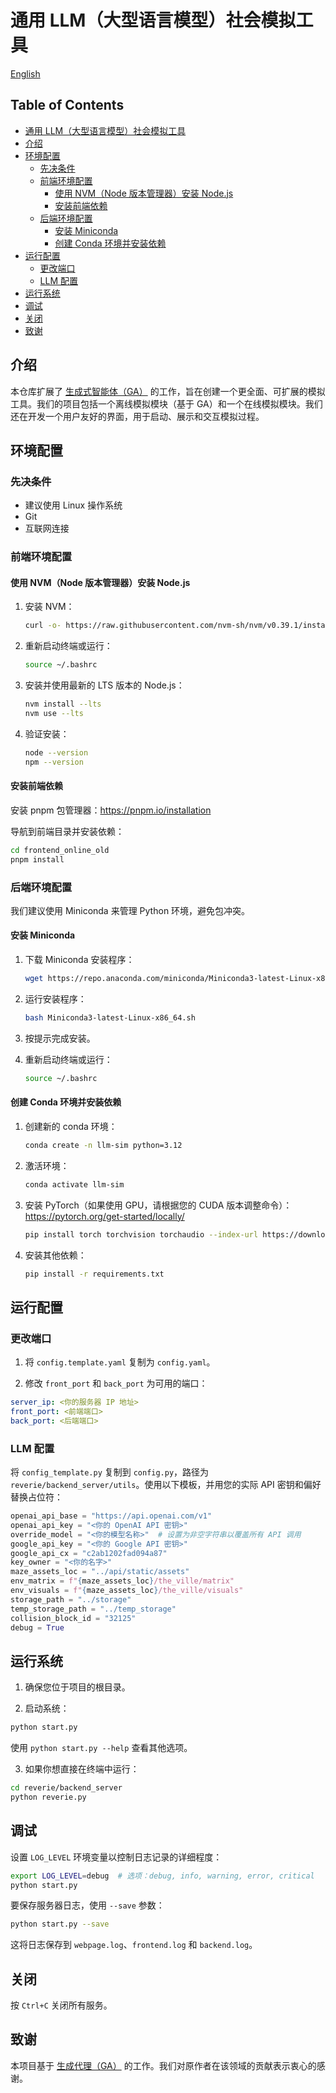 # 通用 LLM（大型语言模型）社会模拟工具

<a href="README.md">English</a>

## Table of Contents

- [通用 LLM（大型语言模型）社会模拟工具](#通用-llm大型语言模型社会模拟工具)
- [介绍](#介绍)
- [环境配置](#环境配置)
  - [先决条件](#先决条件)
  - [前端环境配置](#前端环境配置)
    - [使用 NVM（Node 版本管理器）安装 Node.js](#使用-nvmnode-版本管理器安装-nodejs)
    - [安装前端依赖](#安装前端依赖)
  - [后端环境配置](#后端环境配置)
    - [安装 Miniconda](#安装-miniconda)
    - [创建 Conda 环境并安装依赖](#创建-conda-环境并安装依赖)
- [运行配置](#运行配置)
  - [更改端口](#更改端口)
  - [LLM 配置](#llm-配置)
- [运行系统](#运行系统)
- [调试](#调试)
- [关闭](#关闭)
- [致谢](#致谢)

## 介绍

本仓库扩展了 [生成式智能体（GA）](https://github.com/joonspk-research/generative_agents) 的工作，旨在创建一个更全面、可扩展的模拟工具。我们的项目包括一个离线模拟模块（基于 GA）和一个在线模拟模块。我们还在开发一个用户友好的界面，用于启动、展示和交互模拟过程。

## 环境配置

### 先决条件

- 建议使用 Linux 操作系统
- Git
- 互联网连接

### 前端环境配置

#### 使用 NVM（Node 版本管理器）安装 Node.js

1. 安装 NVM：
   ```bash
   curl -o- https://raw.githubusercontent.com/nvm-sh/nvm/v0.39.1/install.sh | bash
   ```

2. 重新启动终端或运行：
   ```bash
   source ~/.bashrc
   ```

3. 安装并使用最新的 LTS 版本的 Node.js：
   ```bash
   nvm install --lts
   nvm use --lts
   ```

4. 验证安装：
   ```bash
   node --version
   npm --version
   ```

#### 安装前端依赖

安装 pnpm 包管理器：<https://pnpm.io/installation>

导航到前端目录并安装依赖：

```bash
cd frontend_online_old
pnpm install
```

### 后端环境配置

我们建议使用 Miniconda 来管理 Python 环境，避免包冲突。

#### 安装 Miniconda

1. 下载 Miniconda 安装程序：
   ```bash
   wget https://repo.anaconda.com/miniconda/Miniconda3-latest-Linux-x86_64.sh
   ```

2. 运行安装程序：
   ```bash
   bash Miniconda3-latest-Linux-x86_64.sh
   ```

3. 按提示完成安装。

4. 重新启动终端或运行：
   ```bash
   source ~/.bashrc
   ```

#### 创建 Conda 环境并安装依赖

1. 创建新的 conda 环境：
   ```bash
   conda create -n llm-sim python=3.12
   ```

2. 激活环境：
   ```bash
   conda activate llm-sim
   ```

3. 安装 PyTorch（如果使用 GPU，请根据您的 CUDA 版本调整命令）：
   <https://pytorch.org/get-started/locally/>
   ```bash
   pip install torch torchvision torchaudio --index-url https://download.pytorch.org/whl/cu124
   ```

4. 安装其他依赖：
   ```bash
   pip install -r requirements.txt
   ```

## 运行配置

### 更改端口

1. 将 `config.template.yaml` 复制为 `config.yaml`。

2. 修改 `front_port` 和 `back_port` 为可用的端口：

```yaml
server_ip: <你的服务器 IP 地址>
front_port: <前端端口>
back_port: <后端端口>
```

### LLM 配置

将 `config_template.py` 复制到 `config.py`，路径为 `reverie/backend_server/utils`。使用以下模板，并用您的实际 API 密钥和偏好替换占位符：

```python
openai_api_base = "https://api.openai.com/v1"
openai_api_key = "<你的 OpenAI API 密钥>"
override_model = "<你的模型名称>"  # 设置为非空字符串以覆盖所有 API 调用
google_api_key = "<你的 Google API 密钥>"
google_api_cx = "c2ab1202fad094a87"
key_owner = "<你的名字>"
maze_assets_loc = "../api/static/assets"
env_matrix = f"{maze_assets_loc}/the_ville/matrix"
env_visuals = f"{maze_assets_loc}/the_ville/visuals"
storage_path = "../storage"
temp_storage_path = "../temp_storage"
collision_block_id = "32125"
debug = True
```

## 运行系统

1. 确保您位于项目的根目录。

2. 启动系统：
```bash
python start.py
```

使用 `python start.py --help` 查看其他选项。

3. 如果你想直接在终端中运行：
```bash
cd reverie/backend_server
python reverie.py
```


## 调试

设置 `LOG_LEVEL` 环境变量以控制日志记录的详细程度：

```bash
export LOG_LEVEL=debug  # 选项：debug, info, warning, error, critical
python start.py
```

要保存服务器日志，使用 `--save` 参数：

```bash
python start.py --save
```

这将日志保存到 `webpage.log`、`frontend.log` 和 `backend.log`。

## 关闭

按 `Ctrl+C` 关闭所有服务。

## 致谢

本项目基于 [生成代理（GA）](https://github.com/joonspk-research/generative_agents) 的工作。我们对原作者在该领域的贡献表示衷心的感谢。